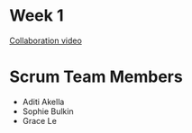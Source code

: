 # Week 1
[Collaboration video](https://youtu.be/rLajlcMSnqM)

# Scrum Team Members
* Aditi Akella
* Sophie Bulkin
* Grace Le
